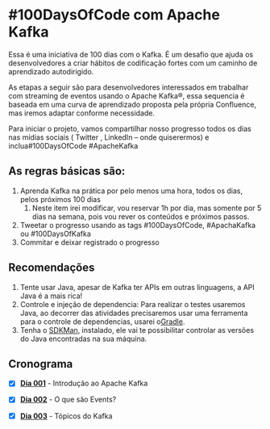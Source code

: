 # #100DaysOfCode com Apache Kafka

Essa é uma iniciativa de 100 dias com o Kafka. É um desafio que ajuda os desenvolvedores 
a criar hábitos de codificação fortes com um caminho de aprendizado autodirigido. 

As etapas a seguir são para desenvolvedores interessados em trabalhar com streaming de eventos usando
o Apache Kafka®, essa sequencia é baseada em uma curva de aprendizado proposta pela própria Confluence,
mas iremos adaptar conforme necessidade.

Para iniciar o projeto, vamos compartilhar nosso progresso todos os dias nas mídias sociais ( Twitter , LinkedIn – onde quiserermos)
e inclua#100DaysOfCode #ApacheKafka

## As regras básicas são:

1. Aprenda Kafka na prática por pelo menos uma hora, todos os dias, pelos próximos 100 dias
   1. Neste item irei modificar, vou reservar 1h por dia, mas somente por 5 dias na semana, pois vou rever os conteúdos e próximos passos.
2. Tweetar o progresso usando as tags #100DaysOfCode, #ApachaKafka ou #100DaysOfKafka
3. Commitar e deixar registrado o progresso

## Recomendações

1. Tente usar Java, apesar de Kafka ter APIs em outras linguagens, a API Java é a mais rica! 
2. Controle e injeção de dependencia: Para realizar o testes usaremos Java, ao decorrer das atividades precisaremos usar uma ferramenta para o controle de
    dependencias, usarei o[Gradle](https://gradle.org/guides/#getting-started).
3. Tenha o [SDKMan](https://sdkman.io/), instalado, ele vai te possibilitar controlar as versões do Java encontradas na sua máquina.

## Cronograma

- [X] [**Dia 001**](./dia-001/README.md) - Introdução ao Apache Kafka
- [X] [**Dia 002**](./dia-002/README.md) - O que são Events?  
- [X] [**Dia 003**](./dia-002/README.md) - Tópicos do Kafka


[//]: # (  4	Partitions	Kafka topics are made up of partitions, which can be spread across multiple brokers in a cluster. Learn how partitions can help you to increase throughput and scale your applications.)
[//]: # (  5	Brokers	Kafka brokers are fast and easy to scale, due in large part to their simplicity. Learn a few basics about brokers to see why they scale so well.)
[//]: # (  6	Producers	Producers, part of the Kafka client library, make it easy to send events to Kafka topics. They handle things like partition assignment, serialization, compression, and more.)
[//]: # (  7	Consumers	Consumers allow us to read events from Kafka topics so we can use them in our applications. Consumer groups make it easy to share the workload across multiple instances of our application.)
[//]: # (  8	Kafka Connect	Kafka Connect is a no-code integration API provided as part of Kafka. Stream data out of other systems like databases and MQs into Kafka, and from Kafka down to other systems like NoSQL stores and more!)
[//]: # (  9	Kafka Streams	Kafka Streams is a core part of the Kafka ecosystem and provides a Java library for doing stateful stream processing. &#40;Java not your thing? Check out ksqlDB!&#41;)
[//]: # (  10	ksqlDB	ksqlDB is a specialized kind of database that is optimized for stream processing applications, uses SQL, and exposes a REST interface to applications, which can submit new stream processing jobs to run and query the results.)
[//]: # (  11	KRaft	Kafka is replacing ZooKeeper with KRaft, which will make Kafka lighter, faster, and much more scalable. It's still in preview, but you can take it for a spin.)

[//]: # (  - [X] [**Dia 001**]&#40;./dia-001/README.md&#41; - Instale o Apache Kafka &#40;escreva um Dockerfile, ou instale ele localmente&#41; [[1]]&#40;https://vepo.github.io/posts/rodando-o-apache-kafka-localmente&#41;)
[//]: # (- [x] [**Dia 002**]&#40;./dia-002/README.md&#41; - Crie um produtor simples que envia um arquivo texto para um tópico, cada linha deve ser uma mensagem [[2]]&#40;https://vepo.github.io/posts/enviando-mensagens&#41;)
[//]: # (- [X] [**Dia 003**]&#40;./dia-003/README.md&#41; - Crie um consumidor simples que lê as mensagens de um tópico [[3]]&#40;https://vepo.github.io/posts/recebendo-mensagens&#41;)
[//]: # (- [ ] **Dia 004** - Altere o seu produtor para enviar um POJO usando um serializador JSON que você mesmo escreveu. Use [Jackson]&#40;https://www.devmedia.com.br/introducao-ao-jackson-objectmapper/43174&#41;)
[//]: # (- [ ] **Dia 005** - Altere seu consumidor para receber um POJO usando um desserializador JSON que você mesmo escreveu. Use [Jackson]&#40;https://www.devmedia.com.br/introducao-ao-jackson-objectmapper/43174&#41;)
[//]: # (- [ ] **Dia 006** - Crie um nome consumidor com um novo [group.id]&#40;https://kafka.apache.org/documentation/#consumerconfigs_group.id&#41; e veja como os dois consumidores funcionam em paralelo.)
[//]: # (- [ ] **Dia 007** - Adicione ao menos mais uma instância do Kafka e tente conectar no cluster, não somente em um broker. )
[//]: # (- [ ] **Dia 008** - Explore os scripts `kafka-topics` e `kafka-consumer-groups`. Se você usa docker eles estão dentro do seu container, se usa local estão na pasta `bin` do Kafka.)
[//]: # (- [ ] **Dia 009** - Altere as configurações do seu tópico, adicione mais partições e mude o fator de replicação. Verifique as possiblidades. [[4]]&#40;https://vepo.github.io/posts/anatomia-de-um-topico&#41;)
[//]: # (- [ ] **Dia 010** - Rode mais de uma instância do mesmo consumidor para um tópico com mais de uma partição e veja como funciona.)
[//]: # (- [ ] &#40;...&#41;)
